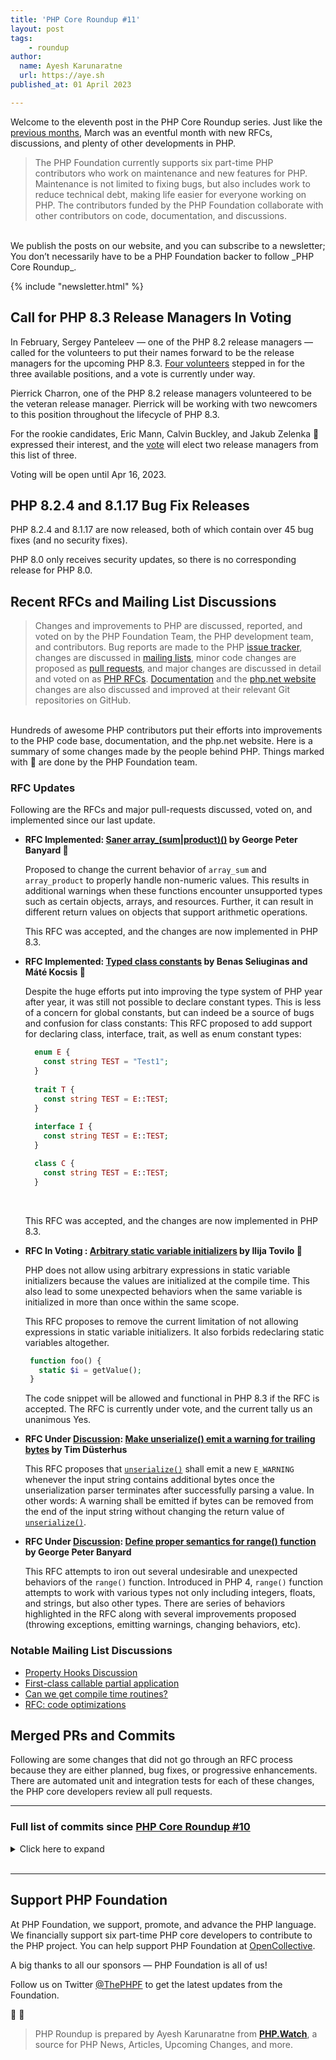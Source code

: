 ```yaml
---
title: 'PHP Core Roundup #11'
layout: post
tags:
    - roundup
author:
  name: Ayesh Karunaratne
  url: https://aye.sh
published_at: 01 April 2023

---
```


Welcome to the eleventh post in the PHP Core Roundup series. Just like the [previous months](/blog/tag/roundup), March was an eventful month with new RFCs, discussions, and plenty of other developments in PHP. 

> The PHP Foundation currently supports six part-time PHP contributors who work on maintenance and new features for PHP. Maintenance is not limited to fixing bugs, but also includes work to reduce technical debt, making life easier for everyone working on PHP. The contributors funded by the PHP Foundation collaborate with other contributors on code, documentation, and discussions.

<br>
We publish the posts on our website, and you can subscribe to a newsletter; You don’t necessarily have to be a PHP Foundation backer to follow _PHP Core Roundup_.

{% include "newsletter.html" %}

## Call for PHP 8.3 Release Managers In Voting

In February, Sergey Panteleev — one of the PHP 8.2 release managers — called for the volunteers to put their names forward to be the release managers for the upcoming PHP 8.3. [Four volunteers](https://wiki.php.net/todo/php83) stepped in for the three available positions, and a vote is currently under way.

Pierrick Charron, one of the PHP 8.2 release managers volunteered to be the veteran release manager. Pierrick will be working with two newcomers to this position throughout the lifecycle of PHP 8.3.

For the rookie candidates, Eric Mann, Calvin Buckley, and Jakub Zelenka 💜 expressed their interest, and the [vote](https://wiki.php.net/todo/php83) will elect two release managers from this list of three.

Voting will be open until Apr 16, 2023.

## PHP 8.2.4 and 8.1.17 Bug Fix Releases

PHP 8.2.4 and 8.1.17 are now released, both of which contain over 45 bug fixes (and no security fixes).

PHP 8.0 only receives security updates, so there is no corresponding release for PHP 8.0.

## Recent RFCs and Mailing List Discussions

> Changes and improvements to PHP are discussed, reported, and voted on by the PHP Foundation Team, the PHP development team, and contributors. Bug reports are made to the PHP [issue tracker](https://github.com/php/php-src/issues), changes are discussed in [mailing lists](https://www.php.net/mailing-lists.php), minor code changes are proposed as [pull requests](https://github.com/php/php-src/issues), and major changes are discussed in detail and voted on as [PHP RFCs](https://wiki.php.net/rfc). [Documentation](https://github.com/php/doc-en/) and the [php.net website](https://github.com/php/web-php) changes are also discussed and improved at their relevant Git repositories on GitHub.

<br>
Hundreds of awesome PHP contributors put their efforts into improvements to the PHP code base, documentation, and the php.net website. Here is a summary of some changes made by the people behind PHP. Things marked with 💜 are done by the PHP Foundation team.

### RFC Updates

Following are the RFCs and major pull-requests discussed, voted on, and implemented since our last update.

- **RFC Implemented: [Saner array_(sum|product)()](https://wiki.php.net/rfc/saner-array-sum-product) by George Peter Banyard 💜**
  
  Proposed to change the current behavior of `array_sum` and `array_product` to properly handle non-numeric values. This results in additional warnings when these functions encounter unsupported types such as certain objects, arrays, and resources. Further, it can result in different return values on objects that support arithmetic operations. 

  This RFC was accepted, and the changes are now implemented in PHP 8.3.

- **RFC Implemented: [Typed class constants](https://wiki.php.net/rfc/typed_class_constants) by Benas Seliuginas and Máté Kocsis 💜**
  
  Despite the huge efforts put into improving the type system of PHP year after year, it was still not possible to declare constant types. This is less of a concern for global constants, but can indeed be a source of bugs and confusion for class constants: This RFC proposed to add support for declaring class, interface, trait, as well as enum constant types:
  ```php
    enum E {
      const string TEST = "Test1";
    }
 
    trait T {
      const string TEST = E::TEST;
    }
    
    interface I {
      const string TEST = E::TEST;
    }

    class C {
      const string TEST = E::TEST;
    }
  ```
  <br>

  This RFC was accepted, and the changes are now implemented in PHP 8.3.

- **RFC In Voting : [Arbitrary static variable initializers](https://wiki.php.net/rfc/arbitrary_static_variable_initializers) by Ilija Tovilo 💜**
  
  PHP does not allow using arbitrary expressions in static variable initializers because the values are initialized at the compile time. This also lead to some unexpected behaviors when the same variable is initialized in more than once within the same scope.

  This RFC proposes to remove the current limitation of not allowing expressions in static variable initializers. It also forbids redeclaring static variables altogether.

  ```php
   function foo() {
     static $i = getValue();
   }
   ```
   The code snippet will be allowed and functional in PHP 8.3 if the RFC is accepted. The RFC is currently under vote, and the current tally us an unanimous Yes. 

- **RFC Under [Discussion](https://externals.io/message/119745): [Make unserialize() emit a warning for trailing bytes](https://wiki.php.net/rfc/unserialize_warn_on_trailing_data) by Tim Düsterhus**
  
  This RFC proposes that [`unserialize()`](http://www.php.net/unserialize) shall emit a new `E_WARNING` whenever the input string contains additional bytes once the unserialization parser terminates after successfully parsing a value. In other words: A warning shall be emitted if bytes can be removed from the end of the input string without changing the return value of [`unserialize()`](http://www.php.net/unserialize).

- **RFC Under [Discussion](https://externals.io/message/119749): [Define proper semantics for range() function](https://wiki.php.net/rfc/proper-range-semantics) by George Peter Banyard**
  
  This RFC attempts to iron out several undesirable and unexpected behaviors of the `range()` function. Introduced in PHP 4, `range()` function attempts to work with various types not only including integers, floats, and strings, but also other types. There are series of behaviors highlighted in the RFC along with several improvements proposed (throwing exceptions, emitting warnings, changing behaviors, etc).
 
### Notable Mailing List Discussions

- [Property Hooks Discussion](https://externals.io/message/119807)
- [First-class callable partial application](https://externals.io/message/119678)
- [Can we get compile time routines?](https://externals.io/message/119726)
- [RFC: code optimizations](https://externals.io/message/119633)


## Merged PRs and Commits

Following are some changes that did not go through an RFC process because they are either planned, bug fixes, or progressive enhancements. There are automated unit and integration tests for each of these changes, the PHP core developers review all pull requests.
 
---

### Full list of commits since [PHP Core Roundup #10](/blog/2023/03/01/php-core-roundup-10/)

<details markdown="1">
  <summary>Click here to expand</summary>

 - Fix unescaped {TMP} variables in tests in [2b5aac9303](https://github.com/php/php-src/commit/2b5aac9303) by Ilija Tovilo 💜
 - Use zend_result in `ext/spl` where appropriate ([#10734](https://bugs.php.net/bug.php?id=10734)) in [2b15061fbb](https://github.com/php/php-src/commit/2b15061fbb) by Niels Dossche
 - Add Windows GitHub actions build in [GH-10664](https://github.com/php/php-src/pull/10664) by Michael Voříšek
 - Fix missing readonly modification error with inc/dec in JIT in [GH-10746](https://github.com/php/php-src/pull/10746) by Ilija Tovilo 💜
 - Make error checks on encoding methods for docomo, kddi, sb consistent in [69543e6a10](https://github.com/php/php-src/commit/69543e6a10) by nielsdos
 - Use `CK()` macro to check the output function in mbfilter_unicode2sjis_emoji_sb() in [263655a520](https://github.com/php/php-src/commit/263655a520) by nielsdos
 - Propagate error checks for `mbfl_filt_conv_illegal_output()` in [d66ca5dabb](https://github.com/php/php-src/commit/d66ca5dabb) by nielsdos
 - Fix warning in run-tests when PHP compiled without generating phpdbg support. ([#10745](https://bugs.php.net/bug.php?id=10745)) in [3e6d49e042](https://github.com/php/php-src/commit/3e6d49e042) by Danack
 - fix: support for timeouts with ZTS on Linux ([#10141](https://bugs.php.net/bug.php?id=10141)) in [ad85e71421](https://github.com/php/php-src/commit/ad85e71421) by Kévin Dunglas
 - Fix operator precedence in the skip section of readonly tests in [dab783f7ae](https://github.com/php/php-src/commit/dab783f7ae) by Máté Kocsis 💜
 - Fix [GH-10728](https://github.com/php/php-src/issues/10728): opcache capstone header's inclusion in [GH-10732](https://github.com/php/php-src/pull/10732) by David Carlier
 - Propagate success status of ftp_close() to userland in [abc6fe8f2e](https://github.com/php/php-src/commit/abc6fe8f2e) by nielsdos
 - Add missing `ZEND_ARG_VARIADIC_OBJ_TYPE_MASK` macro, and use consistent class_name variable name in [7fcea9d260](https://github.com/php/php-src/commit/7fcea9d260) by Derick Rethans 💜
 - Do not allow side-effects when readonly property modification fails ([#10757](https://bugs.php.net/bug.php?id=10757)) in [e053ba0a3a](https://github.com/php/php-src/commit/e053ba0a3a) by Máté Kocsis 💜
 - `ext/ftp` fix ftp_nb_get signature (for failure) in [GH-10760](https://github.com/php/php-src/pull/10760) by David Carlier
 - Revert "Zend/zend_type_code: remove hard-coded integer values and" in [3310463484](https://github.com/php/php-src/commit/3310463484) by David CARLIER
 - random: Convert `php_random_(bytes|int)_(silent|throw)` into inline functions ([#10763](https://bugs.php.net/bug.php?id=10763)) in [8abea1b3c2](https://github.com/php/php-src/commit/8abea1b3c2) by Tim Düsterhus
 - Fix failure of AVX2-accelerated `mb_check_encoding` on 32-bit MS Windows in [86ec0bc55c](https://github.com/php/php-src/commit/86ec0bc55c) by Alex Dowad
 - Fix [GH-10766](https://github.com/php/php-src/issues/10766): PharData archive created with Phar::Zip format does not keep files metadata (datetime) in [GH-10769](https://github.com/php/php-src/pull/10769) by Niels Dossche
 - Fix `strlen` error message param name in [1be99faeff](https://github.com/php/php-src/commit/1be99faeff) by Kamil Tekiela
 - Update windows action to `checkout@v3` in [28ef654648](https://github.com/php/php-src/commit/28ef654648) by Ilija Tovilo 💜
 - Fix metaphone encode compiler warning in [GH-10788](https://github.com/php/php-src/pull/10788) by Ilija Tovilo 💜
 - Ignore `-Warray-bounds` compiler warning in JIT ([#10789](https://bugs.php.net/bug.php?id=10789)) in [ad7b90b674](https://github.com/php/php-src/commit/ad7b90b674) by Ilija Tovilo 💜
 - Fix `-Wmaybe-uninitialized` warning in JIT in [95fbd2039f](https://github.com/php/php-src/commit/95fbd2039f) by Ilija Tovilo 💜
 - Fix gcc warnings in `zend_API.c` with `--disable-debug` ([#10786](https://bugs.php.net/bug.php?id=10786)) in [6a7115359e](https://github.com/php/php-src/commit/6a7115359e) by Ilija Tovilo 💜
 - Add missing error checks on `EVP_MD_CTX_create()` and `EVP_VerifyInit()` in [GH-10762](https://github.com/php/php-src/pull/10762) by Niels Dossche
 - Add missing error check on `i2d_PKCS12_bio()` in [GH-10761](https://github.com/php/php-src/pull/10761) by nielsdos
 - Add missing error check on `PEM_write_bio_CMS()` in [51ea4a680d](https://github.com/php/php-src/commit/51ea4a680d) by nielsdos
 - Add missing error check on `PEM_write_bio_PKCS7()` in [GH-10752](https://github.com/php/php-src/pull/10752) by Niels Dossche
 - Throw on negative setcookie expiration timestamp in [82dfd93b9d](https://github.com/php/php-src/commit/82dfd93b9d) by Ilija Tovilo 💜
 - Fix missing return `FAILURE` in [2110398dee](https://github.com/php/php-src/commit/2110398dee) by Ilija Tovilo 💜
 - Re-add missing `EXPECTHEADERS` sections in [87e3513274](https://github.com/php/php-src/commit/87e3513274) by Ilija Tovilo 💜
 - Fix [GH-10709](https://github.com/php/php-src/issues/10709): UAF in recursive AST evaluation in [GH-10718](https://github.com/php/php-src/pull/10718) by Ilija Tovilo 💜
 - Revert "Throw on negative setcookie expiration timestamp" in [9f591c9bf6](https://github.com/php/php-src/commit/9f591c9bf6) by Ilija Tovilo 💜
 - random: Add missing `php.h` include to `php_random.h` ([#10764](https://bugs.php.net/bug.php?id=10764)) in [5087931963](https://github.com/php/php-src/commit/5087931963) by Tim Düsterhus
 - Fix `-Wstrict-prototypes` in DBA in [648e896d0e](https://github.com/php/php-src/commit/648e896d0e) by George Peter Banyard 💜
 - Remove unnecessary workaround for the true type in [368febbf89](https://github.com/php/php-src/commit/368febbf89) by Máté Kocsis 💜
 - `mb_encode_mimeheader` does not crash if provided encoding has no MIME name set in [7c1ee5a02a](https://github.com/php/php-src/commit/7c1ee5a02a) by Alex Dowad
 - Enable GitHub actions cancel-in-progress for PRs in [GH-10799](https://github.com/php/php-src/pull/10799) by Ilija Tovilo 💜
 - Fix readonly+clone JIT issues in [GH-10748](https://github.com/php/php-src/pull/10748) by Ilija Tovilo 💜
 - `*/*.m4`: `update main()` signatures in [fa65873502](https://github.com/php/php-src/commit/fa65873502) by Michael Orlitzky
 - `ext/iconv/config.m4`: add missing `stdio.h` include in [GH-10751](https://github.com/php/php-src/pull/10751) by Michael Orlitzky
 - RFC: Saner `array_(sum|product)()` ([#10161](https://bugs.php.net/bug.php?id=10161)) in [3b06618813](https://github.com/php/php-src/commit/3b06618813) by George Peter Banyard 💜
 - Imply UTF8 validity in implode function ([#10780](https://bugs.php.net/bug.php?id=10780)) in [3821938e81](https://github.com/php/php-src/commit/3821938e81) by Michael Voříšek
 - Fix [GH-8646](https://github.com/php/php-src/issues/8646): Memory leak PHP FPM 8.1 in [GH-10783](https://github.com/php/php-src/pull/10783) by Niels Dossche
 - Fix [GH-8065](https://github.com/php/php-src/issues/8065): `opcache.c`onsistency_checks > 0 causes segfaults in PHP >= 8.1.5 in fpm context in [GH-10798](https://github.com/php/php-src/pull/10798) by Niels Dossche
 - Re-add some CTE functions that were removed from being CTE by a mistake in [GH-10768](https://github.com/php/php-src/pull/10768) by Michael Voříšek
 - Update libmysql 5.7 version in [12290b796b](https://github.com/php/php-src/commit/12290b796b) by Ilija Tovilo 💜
 - Suppress `-Wstrict-prototypes` in GD extension ([#10803](https://bugs.php.net/bug.php?id=10803)) in [afd8695a22](https://github.com/php/php-src/commit/afd8695a22) by George Peter Banyard 💜
 - Micro optimization: readonly properties always have a type in [574e531127](https://github.com/php/php-src/commit/574e531127) by Máté Kocsis 💜
 - Fixed macro generation for variadics, which don't have a default value in [717335ec63](https://github.com/php/php-src/commit/717335ec63) by Derick Rethans 💜
 - Add test case in [8a9b80cfe0](https://github.com/php/php-src/commit/8a9b80cfe0) by Derick Rethans 💜
 - Fixed strict zpp arginfo test in [f8891f2861](https://github.com/php/php-src/commit/f8891f2861) by Derick Rethans 💜
 - Fixed strict zpp arginfo test in [aead0c8059](https://github.com/php/php-src/commit/aead0c8059) by Derick Rethans 💜
 - Test Windows with opcache on GitHub actions in [6b884737c4](https://github.com/php/php-src/commit/6b884737c4) by Ilija Tovilo 💜
 - `ext/intl`: dateformatter settimezone changes on success, returning true like setcalendar in [GH-10790](https://github.com/php/php-src/pull/10790) by David Carlier
 - Disable asan instrumentation for phpdbg_watchpoint_userfaultfd_thread in [GH-10818](https://github.com/php/php-src/pull/10818) by Ilija Tovilo 💜
 - Switch to Ubuntu 22.04 for GitHub actions jobs in [GH-10814](https://github.com/php/php-src/pull/10814) by Ilija Tovilo 💜
 - Fix `GC_BENCH` flag ([#10823](https://bugs.php.net/bug.php?id=10823)) in [6f1e5ff8c3](https://github.com/php/php-src/commit/6f1e5ff8c3) by Ilija Tovilo 💜
 - Fix [GH-10519](https://github.com/php/php-src/issues/10519): Array Data Address Reference Issue in [GH-10749](https://github.com/php/php-src/pull/10749) by NathanFreeman
 - Fix [GH-10747](https://github.com/php/php-src/issues/10747): Private and protected properties in serialized Date* objects throw in [a225581833](https://github.com/php/php-src/commit/a225581833) by Derick Rethans 💜
 - feat: enable Zend Max Execution Timers by default in 8.3 ([#10778](https://bugs.php.net/bug.php?id=10778)) in [f0495855a3](https://github.com/php/php-src/commit/f0495855a3) by Kévin Dunglas
 - Re-enable `-Wstrict-aliasing` in [GH-10821](https://github.com/php/php-src/pull/10821) by Ilija Tovilo 💜
 - Remove unnecessary type punnign from `mysqli_api.c` in [47f80ffc77](https://github.com/php/php-src/commit/47f80ffc77) by Ilija Tovilo 💜
 - Fix [GH-10801](https://github.com/php/php-src/issues/10801): Named arguments in CTE functions cause a segfault in [GH-10811](https://github.com/php/php-src/pull/10811) by Niels Dossche
 - Fix [GH-10611](https://github.com/php/php-src/issues/10611): fpm_env_init_main leaks environ in [GH-10618](https://github.com/php/php-src/pull/10618) by Niels Dossche
 - Fix RC1 assumption for typed properties with `__get` in [GH-10833](https://github.com/php/php-src/pull/10833) by Ilija Tovilo 💜
 - Fixed oss-fuzz [#56931](https://bugs.php.net/bug.php?id=56931) in [ce5f75fb6f](https://github.com/php/php-src/commit/ce5f75fb6f) by Derick Rethans 💜
 - Fixed test for [GH-10147](https://github.com/php/php-src/issues/10147) in [2d3aa8a5c4](https://github.com/php/php-src/commit/2d3aa8a5c4) by Derick Rethans 💜
 - Fixed new OSS-FUZZ test in [897b13a217](https://github.com/php/php-src/commit/897b13a217) by Derick Rethans 💜
 - Handle `zend_execute_internal` in JIT in [c53e8d3e30](https://github.com/php/php-src/commit/c53e8d3e30) by Bob Weinand
 - Add test, fix x86 JIT in [1015f1ff61](https://github.com/php/php-src/commit/1015f1ff61) by Bob Weinand
 - Fix module shutdown crash during ZTS JIT shutdown in [GH-10835](https://github.com/php/php-src/pull/10835) by Niels Dossche
 - `ext/mysqli/pgsql`: `mysqli_fetch_object`/`pgsql_fetch_object` raises `ValueError` on constructor args error in [GH-10832](https://github.com/php/php-src/pull/10832) by David Carlier
 - avoid test file being consider binary in [f575027b56](https://github.com/php/php-src/commit/f575027b56) by Remi Collet
 - `use_tls=0` on `MSAN` in [GH-10851](https://github.com/php/php-src/pull/10851) by Ilija Tovilo 💜
 - Fix test on non-UTC platforms in [a141543594](https://github.com/php/php-src/commit/a141543594) by Matteo Beccati
 - Fix mysql tests on Cirrus ASAN in [GH-10802](https://github.com/php/php-src/pull/10802) by Ilija Tovilo 💜
 - Move ARM64 build to Cirrus in [GH-10795](https://github.com/php/php-src/pull/10795) by Ilija Tovilo 💜
 - remove assert raising strange behavior with GCC 10 in [bdf2f722ca](https://github.com/php/php-src/commit/bdf2f722ca) by Remi Collet
 - Upgrade cirrus arm build to GCC 12 ([#10855](https://bugs.php.net/bug.php?id=10855)) in [6ebb506637](https://github.com/php/php-src/commit/6ebb506637) by Ilija Tovilo 💜
 - Implement `mb_encode_mimeheader` using fast text conversion filters in [0ce755be26](https://github.com/php/php-src/commit/0ce755be26) by Alex Dowad
 - `php_pgsql_meta_data` raises a `ValueError` when table name is invalid in [394470c052](https://github.com/php/php-src/commit/394470c052) by David Carlier
 - `ext/mysqi`: mysqli_poll raises a ValueError on absent 1st and 2ng arguments in [90a39fd52c](https://github.com/php/php-src/commit/90a39fd52c) by David Carlier
 - Fix missing and inconsistent error check on `SQLAllocHandle` in [GH-10740](https://github.com/php/php-src/pull/10740) by nielsdos
 - Remove CTE flag from `array_diff_ukey()`, which was added by mistake in [GH-10859](https://github.com/php/php-src/pull/10859) by Michael Voříšek
 - Another attempt to fix MSAN nightly on `master` in [471105abd7](https://github.com/php/php-src/commit/471105abd7) by Ilija Tovilo 💜
 - `pgsql_insert` fix unit tests ([#10860](https://bugs.php.net/bug.php?id=10860)) in [feb82d91b9](https://github.com/php/php-src/commit/feb82d91b9) by David CARLIER
 - Windows CI log verbosity, CI bat file guard in [GH-10817](https://github.com/php/php-src/pull/10817) by Michael Voříšek
 - `zend_hash`: Use AVX2 instructions for better code efficiency ([#10858](https://bugs.php.net/bug.php?id=10858)) in [d835de1993](https://github.com/php/php-src/commit/d835de1993) by Tony Su
 - Add extra option to FPM tester for handling script filename in [3125155b5d](https://github.com/php/php-src/commit/3125155b5d) by Jakub Zelenka 💜
 - Test FPM FCGI envs without path info fix for custom source in [92d2cd5cb8](https://github.com/php/php-src/commit/92d2cd5cb8) by Jakub Zelenka 💜
 - Test FPM FCGI envs with path info fix for Apache proxy balancer in [b53b0ac2ea](https://github.com/php/php-src/commit/b53b0ac2ea) by Jakub Zelenka 💜
 - Test FPM FCGI envs with path info fix for Apache proxy handler in [8cf621e0e4](https://github.com/php/php-src/commit/8cf621e0e4) by Jakub Zelenka 💜
 - Test FPM FCGI envs with path info fix for Apache proxy pass in [38d2e7ea9a](https://github.com/php/php-src/commit/38d2e7ea9a) by Jakub Zelenka 💜
 - Fix FPM tester `$scriptName` logic in [7d987ebbbf](https://github.com/php/php-src/commit/7d987ebbbf) by Jakub Zelenka 💜
 - Implement [GH-10854](https://github.com/php/php-src/issues/10854): TSRM should set a smarter value for expected_threads ([#10867](https://bugs.php.net/bug.php?id=10867)) in [4da0da7f2d](https://github.com/php/php-src/commit/4da0da7f2d) by Niels Dossche
 - Fix [GH-10634](https://github.com/php/php-src/issues/10634): Lexing memory corruption ([#10866](https://bugs.php.net/bug.php?id=10866)) in [ac9964502c](https://github.com/php/php-src/commit/ac9964502c) by Niels Dossche
 - Remove `xfail` from tests that do not fail anymore ([#10871](https://bugs.php.net/bug.php?id=10871)) in [53763e14b7](https://github.com/php/php-src/commit/53763e14b7) by Arnaud Le Blanc 💜
 - `ext/psql`: `pg_meta_data`, extended mode, fix typo for pseudo typtype in [GH-10865](https://github.com/php/php-src/pull/10865) by David CARLIER
 - Fix [GH-8789](https://github.com/php/php-src/issues/8789) and [GH-10015](https://github.com/php/php-src/issues/10015): Fix ZTS zend signal crashes due to NULL globals in [GH-10861](https://github.com/php/php-src/pull/10861) by Niels Dossche
 - Destroy `file_handle` in `fpm_main` in [GH-10707](https://github.com/php/php-src/pull/10707) by Niels Dossche
 - Fix `NUL` byte in exception string terminating `Exception::__toString()` in [GH-10873](https://github.com/php/php-src/pull/10873) by Ilija Tovilo 💜
 - Fix bug [#74129](https://bugs.php.net/bug.php?id=74129): Incorrect SCRIPT_NAME with apache ProxyPassMatch in [GH-10869](https://github.com/php/php-src/pull/10869) by Jakub Zelenka 💜
 - Fix [GH-10755](https://github.com/php/php-src/issues/10755): Memory leak in phar_rename_archive() in [GH-10856](https://github.com/php/php-src/pull/10856) by Su, Tao
 - Use new ZSTR_INIT_LITERAL macro ([#10879](https://bugs.php.net/bug.php?id=10879)) in [9d5f2f1343](https://github.com/php/php-src/commit/9d5f2f1343) by Ilija Tovilo 💜
 - Fix [GH-10885](https://github.com/php/php-src/issues/10885): Leaking stream_socket_server context in [GH-10886](https://github.com/php/php-src/pull/10886) by Ilija Tovilo 💜
 - add a basic CODEOWNERS file in [GH-8670](https://github.com/php/php-src/pull/8670) by Ben Ramsey
 - CODEOWNERS: Add myself to `ext/random` in [e73d8de784](https://github.com/php/php-src/commit/e73d8de784) by Tim Düsterhus
 - Fix [GH-10052](https://github.com/php/php-src/issues/10052): Browscap crashes PHP 8.1.12 on request shutdown (apache2) in [GH-10883](https://github.com/php/php-src/pull/10883) by Niels Dossche
 - Fix [GH-10521](https://github.com/php/php-src/issues/10521): ftp_get/ftp_nb_get resumepos offset is maximum 10GB in [GH-10525](https://github.com/php/php-src/pull/10525) by Niels Dossche
 - CODEOWNERS: Add myself as an owner of `ext/ffi`, `ext/opcache` and the core Zend files in [b698108133](https://github.com/php/php-src/commit/b698108133) by Dmitry Stogov
 - Update assertion about unsupported property types in [3deba4c2e8](https://github.com/php/php-src/commit/3deba4c2e8) by Máté Kocsis 💜
 - Add myself for `ext/date` in [b5262218d4](https://github.com/php/php-src/commit/b5262218d4) by Derick Rethans 💜
 - [Zend]: Remove unused code in MAKE_NOP macro ([#10906](https://bugs.php.net/bug.php?id=10906)) in [7eee0d1bc7](https://github.com/php/php-src/commit/7eee0d1bc7) by Tony Su
 - Shrink some commonly used structs by reordering members ([#10880](https://bugs.php.net/bug.php?id=10880)) in [6a6e91f3c7](https://github.com/php/php-src/commit/6a6e91f3c7) by Niels Dossche
 - Implement better diff for `run-tests.php` in [GH-10875](https://github.com/php/php-src/pull/10875) by Ilija Tovilo 💜
 - `ext/curl`: suppress -Wdeprecated-declarations in `curl_arginfo.h` in [2646d76abc](https://github.com/php/php-src/commit/2646d76abc) by Max Kellermann
 - Empty merge in [4c114efd1a](https://github.com/php/php-src/commit/4c114efd1a) by Derick Rethans 💜
 - Updated to version 2023.1 (2023a) in [8424b5caaa](https://github.com/php/php-src/commit/8424b5caaa) by Derick Rethans 💜
 - Empty merge in [6c5e07a8b9](https://github.com/php/php-src/commit/6c5e07a8b9) by Derick Rethans 💜
 - Updated to version 2023.1 (2023a) in [d9e89416f8](https://github.com/php/php-src/commit/d9e89416f8) by Derick Rethans 💜
 - Updated to version 2023.1 (2023a) in [9495406c9e](https://github.com/php/php-src/commit/9495406c9e) by Derick Rethans 💜
 - Fix [GH-10583](https://github.com/php/php-src/issues/10583): DateTime modify with tz pattern should not update linked timezone in [cbac68df6b](https://github.com/php/php-src/commit/cbac68df6b) by Derick Rethans 💜
 - `ext/pdo_sqlite`: simplifying sqlite3_exec usage. ([#10910](https://bugs.php.net/bug.php?id=10910)) in [54f92fc333](https://github.com/php/php-src/commit/54f92fc333) by David CARLIER
 - Fix direct comparison in `run-tests.php` differ in [c58c2666a1](https://github.com/php/php-src/commit/c58c2666a1) by Ilija Tovilo 💜
 - Updated to version 2023.2 (2023b) in [90f5b2b4ff](https://github.com/php/php-src/commit/90f5b2b4ff) by Derick Rethans 💜
 - Empty merge in [a337dfb75f](https://github.com/php/php-src/commit/a337dfb75f) by Derick Rethans 💜
 - Updated to version 2023.2 (2023b) in [8a2586228d](https://github.com/php/php-src/commit/8a2586228d) by Derick Rethans 💜
 - Empty merge in [61a595c883](https://github.com/php/php-src/commit/61a595c883) by Derick Rethans 💜
 - Updated to version 2023.2 (2023b) in [2a553322d8](https://github.com/php/php-src/commit/2a553322d8) by Derick Rethans 💜
 - Add me to the CODEOWNERS in [ff183ad923](https://github.com/php/php-src/commit/ff183ad923) by Jakub Zelenka 💜
 - Fix [GH-8979](https://github.com/php/php-src/issues/8979): Possible Memory Leak with SSL-enabled MySQL connections in [GH-10909](https://github.com/php/php-src/pull/10909) by Niels Dossche
 - Fix [GH-10907](https://github.com/php/php-src/issues/10907): Unable to serialize processed SplFixedArrays in PHP 8.2.4 in [GH-10921](https://github.com/php/php-src/pull/10921) by Niels Dossche
 - Fix test for [GH-10907](https://github.com/php/php-src/issues/10907) with output in different order for master branch in [01cb6fb65a](https://github.com/php/php-src/commit/01cb6fb65a) by Niels Dossche
 - Fix phpGH-10648: add check function pointer into mbfl_encoding in [6fc8d014df](https://github.com/php/php-src/commit/6fc8d014df) by pakutoma
 - Update NEWS and UPGRADING to reflect changes in 0ce755be26 in [bf64342d30](https://github.com/php/php-src/commit/bf64342d30) by Alex Dowad
 - Fix compile errors caused by missing initializers in 0779950768 in [345abce590](https://github.com/php/php-src/commit/345abce590) by Alex Dowad
 - Fix compile error in Windows CI job caused by 0779950768 in [57e194e02d](https://github.com/php/php-src/commit/57e194e02d) by Alex Dowad
 - Fix phpGH-10648: add check function pointer into mbfl_encoding in [b721d0f71e](https://github.com/php/php-src/commit/b721d0f71e) by pakutoma
 - Use capstone explicitly, drop oprofile (GH 10876) ([#10918](https://bugs.php.net/bug.php?id=10918)) in [87922411bf](https://github.com/php/php-src/commit/87922411bf) by Michael Orlitzky
 - By-ref modification of typed and readonly props through ArrayIterator in [GH-10872](https://github.com/php/php-src/pull/10872) by Ilija Tovilo 💜
 - Fix buffer-overflow in `php_fgetcsv()` with \0 delimiter and enclosure in [GH-10923](https://github.com/php/php-src/pull/10923) by Ilija Tovilo 💜
 - Disallow parent dir components (..) in open_basedir() at runtime in [GH-10913](https://github.com/php/php-src/pull/10913) by Ilija Tovilo 💜
 - Disable `--with-valgrind` by default ([#10934](https://bugs.php.net/bug.php?id=10934)) in [5eb6905405](https://github.com/php/php-src/commit/5eb6905405) by Ilija Tovilo 💜
 - Fix [GH-10928](https://github.com/php/php-src/issues/10928): PHP Build Failed - Test curl_version() basic functionality [ext/curl/tests/curl_version_basic_001.phpt] in [GH-10930](https://github.com/php/php-src/pull/10930) by Niels Dossche
 - `ext/pdo_mysql`: mysql_handle_closer nullify some freed data in [f6989df8cc](https://github.com/php/php-src/commit/f6989df8cc) by David CARLIER
 - Fix undefined behaviour in string uppercasing and lowercasing in [GH-10936](https://github.com/php/php-src/pull/10936) by Niels Dossche
 - Fix buffer-overflow in `open_basedir()` in [a7f91e37de](https://github.com/php/php-src/commit/a7f91e37de) by Ilija Tovilo 💜
 - Propagate UTF-8 flag during Rope operations ([#10915](https://bugs.php.net/bug.php?id=10915)) in [d7c351ea54](https://github.com/php/php-src/commit/d7c351ea54) by George Peter Banyard 💜
 - Use `php_random_bytes_silent()` where possible in gmp_init_random() ([#10944](https://bugs.php.net/bug.php?id=10944)) in [8317a147b9](https://github.com/php/php-src/commit/8317a147b9) by Niels Dossche
 - Fix undefined behaviour when writing 32-bit values in phar/tar.c in [GH-10940](https://github.com/php/php-src/pull/10940) by Niels Dossche
 - Fix undefined behaviour in `GENERATE_SEED()` in [GH-10942](https://github.com/php/php-src/pull/10942) by Niels Dossche
 - Improve the warning message for unpack() in case not enough values were provided ([#10949](https://bugs.php.net/bug.php?id=10949)) in [6ec69d727a](https://github.com/php/php-src/commit/6ec69d727a) by Niels Dossche
 - php-fuzz-mbstring also tests text encoding validation functions in [5f2587eb25](https://github.com/php/php-src/commit/5f2587eb25) by Alex Dowad
 - For UTF-7, emit error marker if Base64 section ends abruptly after first half of surrogate pair in [c4fb049bf6](https://github.com/php/php-src/commit/c4fb049bf6) by Alex Dowad
 - Rename `--with-opcache-capstone` to `--with-capstone` ([#10952](https://bugs.php.net/bug.php?id=10952)) in [b73b70f097](https://github.com/php/php-src/commit/b73b70f097) by Ilija Tovilo 💜
 - Unparallelize IO heavy tests in [GH-10953](https://github.com/php/php-src/pull/10953) by Ilija Tovilo 💜
 - Suppress snmp lib memory leak, xfail ASAN tests in [be4db6b550](https://github.com/php/php-src/commit/be4db6b550) by Ilija Tovilo 💜
 - Fix incorrect optimization in [1f5d9534ae](https://github.com/php/php-src/commit/1f5d9534ae) by Dmitry Stogov
 - Fix one more differ direct comparison (through in_array) in [b9f8b696c4](https://github.com/php/php-src/commit/b9f8b696c4) by Ilija Tovilo 💜
 - Fix [GH-10908](https://github.com/php/php-src/issues/10908): Bus error with PDO Firebird on RPI with 64 bit kernel and 32 bit userland in [GH-10920](https://github.com/php/php-src/pull/10920) by Niels Dossche
 - Handle indirect zvals in `SplFixedArray::__serialize` in [GH-10925](https://github.com/php/php-src/pull/10925) by Niels Dossche
 - Revert "Handle indirect zvals in `SplFixedArray::__serialize`" in [0d524eda94](https://github.com/php/php-src/commit/0d524eda94) by Niels Dossche
 - Reset EG(trampoline).op_array.last_var that FFI may modify in [GH-10916](https://github.com/php/php-src/pull/10916) by Ilija Tovilo 💜
 - `ext/posix`: proposing posix_eaccess. unlike access, it is not standard but available in enough platforms ; on linux it's euidaccess in reality eaccess being 'just' an alias. key difference is eaccess checks the effective user id instead in [2b354318d9](https://github.com/php/php-src/commit/2b354318d9) by David CARLIER
 - Fix test for [GH-10908](https://github.com/php/php-src/issues/10908) in [1357d1eb41](https://github.com/php/php-src/commit/1357d1eb41) by Niels Dossche
 - `ext/intl`: breakiterator::setText returns false on failure in [7623bf0b06](https://github.com/php/php-src/commit/7623bf0b06) by David Carlier
 - Note where a session was already started ([#10736](https://bugs.php.net/bug.php?id=10736)) in [180f785404](https://github.com/php/php-src/commit/180f785404) by Calvin Buckley
 - `ext/imap/config.m4`: `-Werror=implicit-function-declaration` compatibility in [GH-10948](https://github.com/php/php-src/pull/10948) by Michael Orlitzky
 - `ext/intl` IntlChar::enumCharNames changes the signature to void in [2da299703a](https://github.com/php/php-src/commit/2da299703a) by David CARLIER
 - Fix undefined behaviour in unpack() in [GH-10943](https://github.com/php/php-src/pull/10943) by Niels Dossche
 - Updated to version 2023.3 (2023c) in [bb7dd51f7a](https://github.com/php/php-src/commit/bb7dd51f7a) by Derick Rethans 💜
 - Empty merge in [cb4e90dca3](https://github.com/php/php-src/commit/cb4e90dca3) by Derick Rethans 💜
 - Updated to version 2023.3 (2023c) in [3ec02202fd](https://github.com/php/php-src/commit/3ec02202fd) by Derick Rethans 💜
 - Empty merge in [ad28cf6111](https://github.com/php/php-src/commit/ad28cf6111) by Derick Rethans 💜
 - Updated to version 2023.3 (2023c) in [2f309dee8e](https://github.com/php/php-src/commit/2f309dee8e) by Derick Rethans 💜
 - Fix uninitialized variable accesses in sockets/conversions in [GH-10966](https://github.com/php/php-src/pull/10966) by Niels Dossche
 - `ext/posix`: posix_eaccess little update and forgotten UPGRADING entry. ([#10965](https://bugs.php.net/bug.php?id=10965)) in [717f460fa4](https://github.com/php/php-src/commit/717f460fa4) by David CARLIER
 - Silence compiler warnings in ext/sockets/conversions.c ([#10974](https://bugs.php.net/bug.php?id=10974)) in [GH-10959](https://github.com/php/php-src/pull/10959) by Niels Dossche

</details>


<br>

---

## Support PHP Foundation

At PHP Foundation, we support, promote, and advance the PHP language. We financially support six part-time PHP core developers to contribute to the PHP project. You can help support PHP Foundation at [OpenCollective](https://opencollective.com/phpfoundation).

A big thanks to all our sponsors — PHP Foundation is all of us!

Follow us on Twitter [@ThePHPF](https://twitter.com/thephpf) to get the latest updates from the Foundation.

💜️ 🐘

> PHP Roundup is prepared by Ayesh Karunaratne from **[PHP.Watch](https://php.watch)**, a source for PHP News, Articles, Upcoming Changes, and more. 

